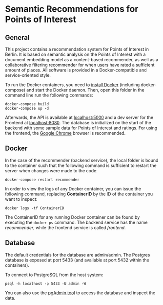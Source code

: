 # Semantic Recommendations for Points of Interest

## General

This project contains a recommendation system for Points of Interest in Berlin. It is based on semantic analysis on the Points of Interest with a document embedding model as a content-based recommender, as well as a collaborative filtering recommender for when users have rated a sufficient amount of places. All software is provided in a Docker-compatible and service-oriented style.

To run the Docker containers, you need to [install Docker](https://docs.docker.com/install/) (including docker-compose) and start the Docker daemon. Then, open this folder in the command line run the following commands:

```{sh}
docker-compose build
docker-compose up -d
```

Afterwards, the API is available at [localhost:5000](http://localhost:5000) and a dev server for the Frontend at [localhost:8080](http://localhost:8080). The database is initialized on the start of the backend with some sample data for Points of Interest and ratings. For using the frontend, the [Google Chrome](https://www.google.com/intl/en/chrome/) browser is recommended.

## Docker

In the case of the recommender (backend service), the local folder is bound to the container such that the following command is sufficient to restart the server when changes were made to the code:

```{sh}
docker-compose restart recommender
```

In order to view the logs of any Docker container, you can issue the following command, replacing **ContainerID** by the ID of the container you want to inspect:

```{sh}
docker logs -tf ContainerID
```

The ContainerID for any running Docker container can be found by executing the ```docker ps``` command. The backend service has the name _recommender_, while the frontend service is called _frontend_.

## Database

The default credentials for the database are admin/admin. The Postgres database is exposed at port 5433 (and available at port 5432 within the containers).

To connect to PostgreSQL from the host system:

```{sh}
psql -h localhost -p 5433 -U admin -W
```

You can also use the [pgAdmin tool](https://www.pgadmin.org) to access the database and inspect the data.
